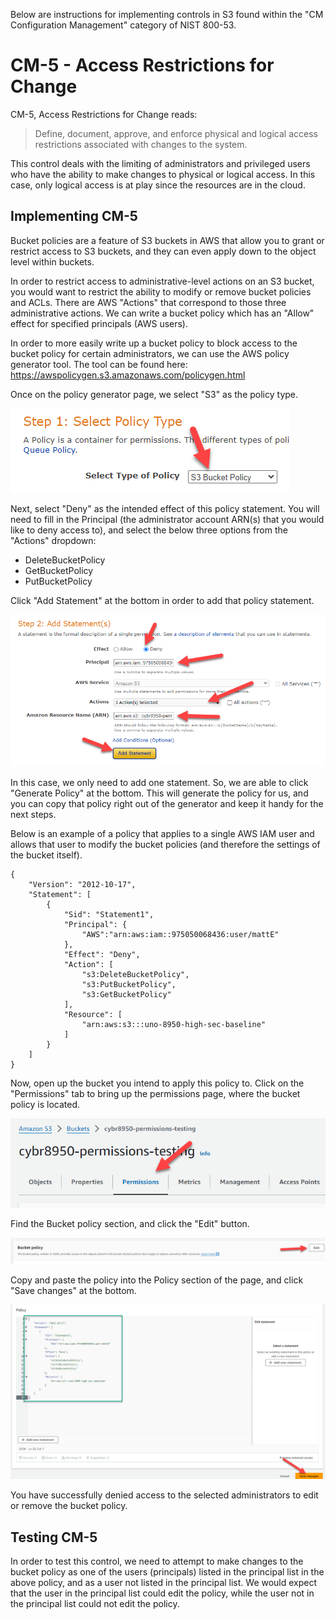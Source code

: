 Below are instructions for implementing controls in S3 found within the "CM Configuration Management" category of NIST 800-53.

# CM-5 - Access Restrictions for Change
CM-5, Access Restrictions for Change reads: 
> Define, document, approve, and enforce physical and logical access restrictions associated with changes to the system.

This control deals with the limiting of administrators and privileged users who have the ability to make changes to physical or logical access. In this case, only logical access is at play since the resources are in the cloud.

## Implementing CM-5
Bucket policies are a feature of S3 buckets in AWS that allow you to grant or restrict access to S3 buckets, and they can even apply down to the object level within buckets. 

In order to restrict access to administrative-level actions on an S3 bucket, you would want to restrict the ability to modify or remove bucket policies and ACLs. There are AWS "Actions" that correspond to those three administrative actions. We can write a bucket policy which has an "Allow" effect for specified principals (AWS users). 

In order to more easily write up a bucket policy to block access to the bucket policy for certain administrators, we can use the AWS policy generator tool. The tool can be found here: https://awspolicygen.s3.amazonaws.com/policygen.html

Once on the policy generator page, we select "S3" as the policy type. 

![AWS S3 Policy Generator Step 1](images/CM-9_Step1.png)

Next, select "Deny" as the intended effect of this policy statement. You will need to fill in the Principal (the administrator account ARN(s) that you would like to deny access to), and select the below three options from the "Actions" dropdown: 
- DeleteBucketPolicy
- GetBucketPolicy
- PutBucketPolicy

Click "Add Statement" at the bottom in order to add that policy statement. 

![AWS S3 Policy Generator Step 2](images/CM-9_Step2.png)

In this case, we only need to add one statement. So, we are able to click "Generate Policy" at the bottom. This will generate the policy for us, and you can copy that policy right out of the generator and keep it handy for the next steps. 

Below is an example of a policy that applies to a single AWS IAM user and allows that user to modify the bucket policies (and therefore the settings of the bucket itself). 

```
{
	"Version": "2012-10-17",
	"Statement": [
		{
			"Sid": "Statement1",
			"Principal": {
			    "AWS":"arn:aws:iam::975050068436:user/mattE"
			},
			"Effect": "Deny",
			"Action": [
				"s3:DeleteBucketPolicy",
				"s3:PutBucketPolicy",
				"s3:GetBucketPolicy"
			],
			"Resource": [
				"arn:aws:s3:::uno-8950-high-sec-baseline"
			]
		}
	]
}
```

Now, open up the bucket you intend to apply this policy to. Click on the "Permissions" tab to bring up the permissions page, where the bucket policy is located. 

![AWS S3 Permissions Tab](images/CM-9_Step3.png)

Find the Bucket policy section, and click the "Edit" button. 

![AWS S3 Permissions Tab](images/CM-9_Step4.png)

Copy and paste the policy into the Policy section of the page, and click "Save changes" at the bottom. 

![AWS S3 Permissions Tab](images/CM-9_Step5.png)

You have successfully denied access to the selected administrators to edit or remove the bucket policy. 

## Testing CM-5
In order to test this control, we need to attempt to make changes to the bucket policy as one of the users (principals) listed in the principal list in the above policy, and as a user not listed in the principal list. We would expect that the user in the principal list could edit the policy, while the user not in the principal list could not edit the policy. 

